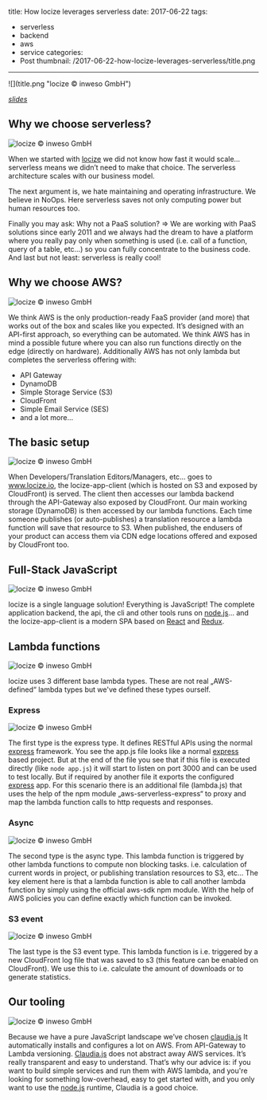 title: How locize leverages serverless
date: 2017-06-22
tags:
  - serverless
  - backend
  - aws
  - service
categories:
  - Post
thumbnail: /2017-06-22-how-locize-leverages-serverless/title.png
---

<div class="img-100">
![](title.png "locize © inweso GmbH")
</div>

_[slides](https://www.slideshare.net/adrai/locize-tech-talk)_

## Why we choose serverless?

![](why.png "locize © inweso GmbH")

When we started with [locize](http://www.locize.com) we did not know how fast it would scale… serverless means we didn’t need to make that choice. The serverless architecture scales with our business model.

The next argument is, we hate maintaining and operating infrastructure. We believe in NoOps. Here serverless saves not only computing power but human resources too.

Finally you may ask: Why not a PaaS solution? => We are working with PaaS solutions since early 2011 and we always had the dream to have a platform where you really pay only when something is used (i.e. call of a function, query of a table, etc…) so you can fully concentrate to the business code.
And last but not least: serverless is really cool!


## Why we choose AWS?

![](why_aws.png "locize © inweso GmbH")

We think AWS is the only production-ready FaaS provider (and more) that works out of the box and scales like you expected. It’s designed with an API-first approach, so everything can be automated.
We think AWS has in mind a possible future where you can also run functions directly on the edge (directly on hardware).
Additionally AWS has not only lambda but completes the serverless offering with:

- API Gateway
- DynamoDB
- Simple Storage Service (S3)
- CloudFront
- Simple Email Service (SES)
- and a lot more...


## The basic setup

![](setup.png "locize © inweso GmbH")

When Developers/Translation Editors/Managers, etc… goes to www.locize.io, the locize-app-client (which is hosted on S3 and exposed by CloudFront) is served. The client then accesses our lambda backend through the API-Gateway also exposed by CloudFront. Our main working storage (DynamoDB) is then accessed by our lambda functions.
Each time someone publishes (or auto-publishes) a translation resource a lambda function will save that resource to S3. When published, the endusers of your product can access them via CDN edge locations offered and exposed by CloudFront too.


## Full-Stack JavaScript

![](full_js.png "locize © inweso GmbH")

locize is a single language solution! Everything is JavaScript!
The complete application backend, the api, the cli and other tools runs on [node.js](https://nodejs.org)… and the locize-app-client is a modern SPA based on [React](https://facebook.github.io/react/) and [Redux](http://redux.js.org/).


## Lambda functions

![](types.png "locize © inweso GmbH")

locize uses 3 different base lambda types.
These are not real „AWS-defined“ lambda types but we've defined these types ourself.

### Express

![](express.png "locize © inweso GmbH")

The first type is the express type.
It defines RESTful APIs using the normal [express](http://expressjs.com/) framework.
You see the app.js file looks like a normal [express](http://expressjs.com/)  based project.
But at the end of the file you see that if this file is executed directly (like `node app.js`) it will start to listen on port 3000 and can be used to test locally.
But if required by another file it exports the configured [express](http://expressjs.com/) app.
For this scenario there is an additional file (lambda.js) that uses the help of the npm module „aws-serverless-express“ to proxy and map the lambda function calls to http requests and responses. 

### Async

![](async.png "locize © inweso GmbH")

The second type is the async type.
This lambda function is triggered by other lambda functions to compute non blocking tasks. i.e. calculation of current words in project, or publishing translation resources to S3, etc…
The key element here is that a lambda function is able to call another lambda function by simply using the official aws-sdk npm module.
With the help of AWS policies you can define exactly which function can be invoked.

### S3 event

![](s3.png "locize © inweso GmbH")

The last type is the S3 event type.
This lambda function is i.e. triggered by a new CloudFront log file that was saved to s3 (this feature can be enabled on CloudFront).
We use this to i.e. calculate the amount of downloads or to generate statistics.

## Our tooling

![](claudia.png "locize © inweso GmbH")

Because we have a pure JavaScript landscape we’ve chosen [claudia.js](https://claudiajs.com/)
It automatically installs and configures a lot on AWS. From API-Gateway to Lambda versioning.
[Claudia.js](https://claudiajs.com/) does not abstract away AWS services. It’s really transparent and easy to understand.
That’s why our advice is: if you want to build simple services and run them with AWS lambda, and you're looking for something low-overhead, easy to get started with, and you only want to use the [node.js](https://nodejs.org) runtime, Claudia is a good choice.

